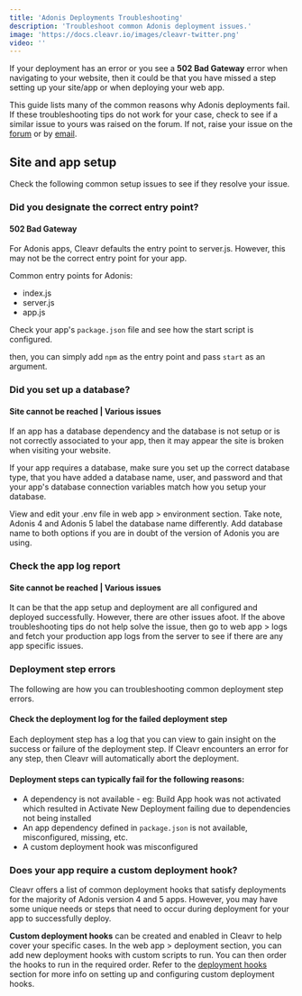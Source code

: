 ```yaml
---
title: 'Adonis Deployments Troubleshooting'
description: 'Troubleshoot common Adonis deployment issues.'
image: 'https://docs.cleavr.io/images/cleavr-twitter.png'
video: ''
---
```


If your deployment has an error or you see a **502 Bad Gateway** error when navigating to your website, then it could be 
that you have missed a step setting up your site/app or when deploying your web app. 

<base-info>
This guide lists many of the common reasons why Adonis deployments fail. If these troubleshooting tips do not work for 
your case, check to see if a similar issue to yours was raised on the forum. If not, raise your 
issue on the <a href="https://forum.cleavr.io/">forum</a> or by <a href="mailto:hello@cleavr.io">email</a>. 
</base-info>

## Site and app setup
Check the following common setup issues to see if they resolve your issue. 

### Did you designate the correct entry point?
#### 502 Bad Gateway 

For Adonis apps, Cleavr defaults the entry point to server.js. However, this may not be the correct entry point for your app. 

Common entry points for Adonis:

- index.js
- server.js
- app.js

Check your app's `package.json` file and see how the start script is configured. 

then, you can simply add `npm` as the entry point and pass `start` as an argument. 

### Did you set up a database?
#### Site cannot be reached  | Various issues

If an app has a database dependency and the database is not setup or is not correctly associated to your app, then it may 
appear the site is broken when visiting your website. 

If your app requires a database, make sure you set up the correct database type, that you have added a database name, 
user, and password and that your app's database connection variables match how you setup your database. 

View and edit your .env file in web app > environment section. Take note, Adonis 4 and Adonis 5 label the database name 
differently. Add database name to both options if you are in doubt of the version of Adonis you are using.

### Check the app log report
#### Site cannot be reached  | Various issues

It can be that the app setup and deployment are all configured and deployed successfully. However, there are other issues afoot. 
If the above troubleshooting tips do not help solve the issue, then go to web app > logs and fetch your production app logs 
from the server to see if there are any app specific issues. 

### Deployment step errors
The following are how you can troubleshooting common deployment step errors. 

#### Check the deployment log for the failed deployment step
Each deployment step has a log that you can view to gain insight on the success or failure of the deployment step. If 
Cleavr encounters an error for any step, then Cleavr will automatically abort the deployment. 

#### Deployment steps can typically fail for the following reasons: 

- A dependency is not available - eg: Build App hook was not activated which resulted in Activate New Deployment failing due to dependencies not being installed
- An app dependency defined in `package.json` is not available, misconfigured, missing, etc. 
- A custom deployment hook was misconfigured

### Does your app require a custom deployment hook? 
Cleavr offers a list of common deployment hooks that satisfy deployments for the majority of Adonis version 4 and 5 apps. 
However, you may have some unique needs or steps that need to occur during deployment for your app to successfully deploy. 

**Custom deployment hooks** can be created and enabled in Cleavr to help cover your specific cases. In the web app > deployment 
section, you can add new deployment hooks with custom scripts to run. You can then order the hooks to run in the required order. 
Refer to the [deployment hooks](/deployment-hooks) section for more info on setting up and configuring custom deployment hooks. 
